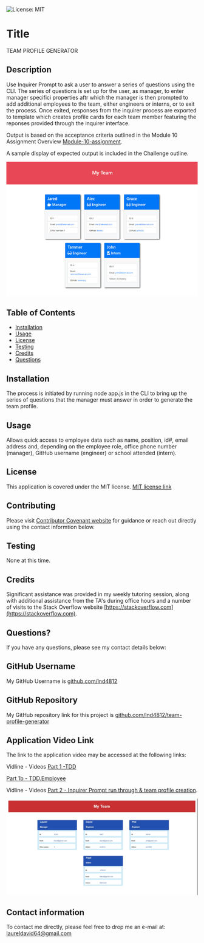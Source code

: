 

![License: MIT](https://img.shields.io/badge/License-MIT-yellow.svg)

# Title

TEAM PROFILE GENERATOR

## Description

Use Inquirer Prompt to ask a user to answer a series of questions using the CLI.  The series of questions is set up for the user, as manager, to enter manager specifici properties aftr which the manager is then prompted to add additional employees to the team, either engineers or interns, or to exit the process.  Once exited, responses from the inquirer process are exported to template which creates profile cards for each team member featuring the reponses provided through the inquirer interface.

Output is based on the acceptance criteria outlined in the Module 10 Assignment Overview [Module-10-assignment](https://courses.bootcampspot.com/courses/1181/assignments/23350?module_item_id=463364).

A sample display of expected output is included in the Challenge outline.

![example](src/10-object-oriented-programming-homework-demo.png)

## Table of Contents

* [Installation](#installation)
* [Usage](#usage)
* [License](#license)
* [Testing](#testing)
* [Credits](#credits)
* [Questions](#questions)

## Installation

The process is initiated by running node app.js in the CLI to bring up the series of questions that the manager must answer in order to generate the team profile.  

## Usage

Allows quick access to employee data such as name, position, id#, email address and, depending on the employee role, office phone number (manager), GitHub username (engineer) or school attended (intern).

## License

This application is covered under the MIT license.  [MIT license link](https://choosealicense.com/licenses/mit/)

## Contributing

Please visit [Contributor Covenant website](https://contributor-covenant.org) for guidance or reach out directly using the contact informtion below.

## Testing

None at this time.

## Credits

Significant assistance was provided in my weekly tutoring session, along with additional assistance from the TA's during office hours and a number of visits to the Stack Overflow website [https://stackoverflow.com](https://stackoverflow.com).

## Questions?

If you have any questions, please see my contact details below:

## GitHub Username

My GitHub Username is [github.com/lnd4812](https://github.com/lnd4812)

## GitHub Repository

My GitHub repository link for this project is [github.com/lnd4812/team-profile-generator](https://github.com/lnd4812/team-profile-generator)

## Application Video Link

The link to the application video may be accessed at the following links:

Vidline - Videos
[Part 1 -TDD](https://www.vidline.com/share/V0X9NH5N8G/e60a8af90ef07047f1d2e167b20916b5)

[Part 1b - TDD.Employee](https://www.vidline.com/share/V0XJBHE2G3/7e2896c1bcd0b4fe2319a5475b5b4ced)

Vidline - Videos
[Part 2 - Inquirer Prompt run through & team profile creation](https://www.vidline.com/share/V07EVHVOMR/3e88f10c338b25ffa795913279197d35).

![screenshot of profile created during session](src/created-team-profile-screen-shot.png)

## Contact information

To contact me directly, please feel free to drop me an e-mail at: <a hef="mailto:laureldavid64@gmail.com">laureldavid64@gmail.com</a>

